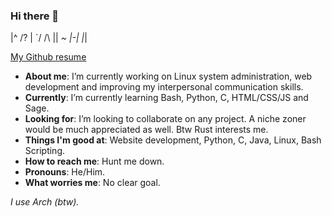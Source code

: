 ### Hi there 👋

|^ /? | `/ /\ |\| _\~ |-| |_| 
                              

[My Github resume](https://resume.github.io/?prirai)
- **About me**: I’m currently working on Linux system administration, web development and improving my interpersonal communication skills.
- **Currently**: I’m currently learning Bash, Python, C, HTML/CSS/JS and Sage.
- **Looking for**: I’m looking to collaborate on any project. A niche zoner would be much appreciated as well. Btw Rust interests me.
- **Things I'm good at**: Website development, Python, C, Java, Linux, Bash Scripting.
- **How to reach me**: Hunt me down.
- **Pronouns**: He/Him.
- **What worries me**: No clear goal.

*I use Arch (btw).*
